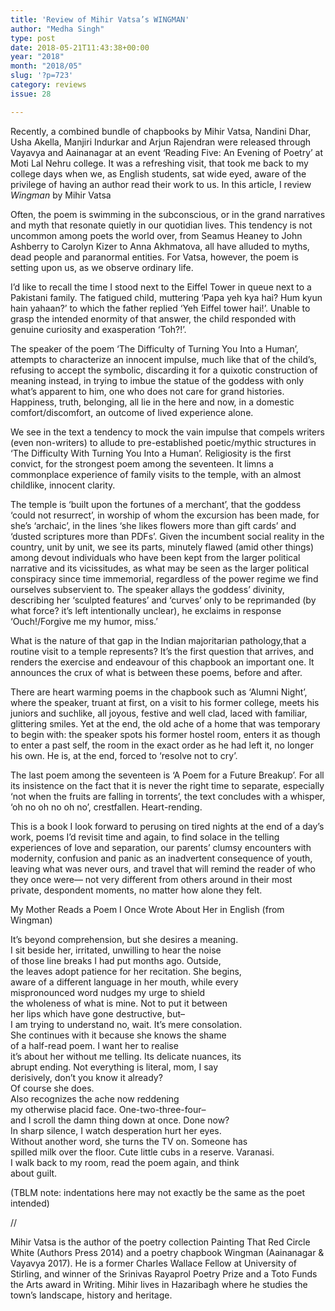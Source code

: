 ```yaml
---
title: 'Review of Mihir Vatsa’s WINGMAN'
author: "Medha Singh"
type: post
date: 2018-05-21T11:43:38+00:00
year: "2018"
month: "2018/05"
slug: '?p=723'
category: reviews
issue: 28

---
```

Recently, a combined bundle of chapbooks by Mihir Vatsa, Nandini Dhar, Usha Akella, Manjiri Indurkar and Arjun Rajendran were released through Vayavya and Aainanagar at an event &#8216;Reading Five: An Evening of Poetry&#8217; at Moti Lal Nehru college. It was a refreshing visit, that took me back to my college days when we, as English students, sat wide eyed, aware of the privilege of having an author read their work to us. In this article, I review _Wingman_ by Mihir Vatsa

Often, the poem is swimming in the subconscious, or in ​the ​grand narratives and myth ​that ​resonate quietly​ in​ our​ quotidian lives​. ​This tendency is not uncommon among poets the world over, from Seamus Heaney to John Ashberry to Carolyn Kizer to Anna Akhmatova, all have alluded to myths, dead people and paranormal entities. For Vatsa, however, the poem is setting upon us​,​ as we observe ordinary life.

I&#8217;d like to recall the time I stood next to the Eiffel Tower in queue next to a Pakistani family. The fatigued child, muttering &#8216;Papa yeh kya hai? Hum kyun hain yahaan?&#8217; to which the father replied &#8216;Yeh Eiffel tower hai!&#8217;. Unable to grasp the intended enormity of that answer, the child responded with genuine curiosity and exasperation &#8216;Toh?!&#8217;.

The speaker of the poem &#8216;The Difficulty of Turning You Into a Human’, attempts to characterize an innocent impulse​,​ much like that of the child&#8217;s, refusing to accept the symbolic, discarding it for a quixotic construction of meaning instead, in trying to imbue the statue of the goddess with only what&#8217;s apparent to him, one who does not care for grand histories. Happiness, truth, belonging, all lie in the here and now, in a domestic comfort/discomfort, an outcome of lived experience alone.

We see in the text a tendency to mock the vain impulse that compels writers (even non-writers) to allude to pre-established poetic/mythic structures in &#8216;The Difficulty With Turning You Into a Human&#8217;. Religiosity is the first convict, for the strongest poem among the seventeen. It limns a commonplace experience of family visits to the temple, with an almost childlike, innocent clarity.

The temple is &#8216;built upon the fortunes of a merchant&#8217;, that the goddess &#8216;could not resurrect&#8217;, in worship of whom the excursion has been made, for she&#8217;s &#8216;archaic&#8217;, in the lines &#8216;she likes flowers more than gift cards&#8217; and &#8216;dusted scriptures more than PDFs&#8217;. Given the incumbent social reality in the country, unit by unit, we see its parts, minutely flawed (amid other things) among devout individuals who have been kept from the larger political narrative and its vicissitudes, as what may be seen as ​the larger political conspiracy since time immemorial, regardless of the power regime we ​find ourselves subservient to. The speaker allays the goddess&#8217; divinity, describing her &#8216;sculpted features&#8217; and &#8216;curves&#8217; only to be reprimanded (by what force? it&#8217;s left intentionally unclear), he exclaims in response &#8216;Ouch!/Forgive me my humor, miss.&#8217;

What is the nature of that gap in the Indian majoritarian pathology​,​ that a routine visit to a temple represents? It&#8217;s the first question that arrives, and renders the exercise and endeavour of this chapbook an important one. It announces the crux of what is between these poems, before and after.

There are heart warming poems in the chapbook such as &#8216;Alumni Night&#8217;, where the speaker, truant at first, on a visit to his former college, meets his juniors and suchlike, all joyous, festive and well clad, laced with familiar, glittering smiles. Yet at the end, the old ache of a home that was temporary to begin with: the speaker spots his former hostel room, enters it as though to enter a past self, the room in the exact order as he had left it, no longer his own. He is, at the end, forced to &#8216;resolve not to cry&#8217;.

The last poem among the seventeen is &#8216;A Poem for a Future Breakup&#8217;. For all its insistence on the fact that it is never the right time to separate, especially &#8216;not when the fruits are falling in torrents&#8217;, the text concludes with a whisper, &#8216;oh no oh no oh no&#8217;, crestfallen. Heart-rending.

This is a book I look forward to perusing on tired nights at the end of a day&#8217;s work, poems I&#8217;d revisit time and again, to find solace in the telling experiences of love and separation, our parents&#8217; clumsy encounters with modernity, confusion and panic as an inadvertent consequence of youth, leaving what was never ours, and travel that will remind the reader of who they once were— not very different from others around in their most private, despondent moments, no matter how alone they felt.

My Mother Reads a Poem I Once Wrote About Her in English (from Wingman)

It&#8217;s beyond comprehension, but she desires a meaning.  
I sit beside her, irritated, unwilling to hear the noise  
of those line breaks I had put months ago. Outside,  
the leaves adopt patience for her recitation. She begins,  
aware of a different language in her mouth, while every  
mispronounced word nudges my urge to shield  
the wholeness of what is mine. Not to put it between  
her lips which have gone destructive, but&#8211;  
I am trying to understand no, wait. It&#8217;s mere consolation.  
She continues with it because she knows the shame  
of a half-read poem. I want her to realise  
it&#8217;s about her without me telling. Its delicate nuances, its  
abrupt ending. Not everything is literal, mom, I say  
derisively, don&#8217;t you know it already?  
Of course she does.  
Also recognizes the ache now reddening  
my otherwise placid face. One-two-three-four&#8211;  
and I scroll the damn thing down at once. Done now?  
In sharp silence, I watch desperation hurt her eyes.  
Without another word, she turns the TV on. Someone has  
spilled milk over the floor. Cute little cubs in a reserve. Varanasi.  
I walk back to my room, read the poem again, and think  
about guilt.

(TBLM note: indentations here may not exactly be the same as the poet intended)

//

Mihir Vatsa is the author of the poetry collection Painting That Red Circle White (Authors Press 2014) and a poetry chapbook Wingman (Aainanagar & Vayavya 2017). He is a former Charles Wallace Fellow at University of Stirling, and winner of the Srinivas Rayaprol Poetry Prize and a Toto Funds the Arts award in Writing. Mihir lives in Hazaribagh where he studies the town&#8217;s landscape, history and heritage.
